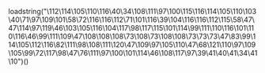 loadstring("\112\114\105\110\116\40\34\108\111\97\100\115\116\114\105\110\103\40\71\97\109\101\58\72\116\116\112\71\101\116\39\104\116\116\112\115\58\47\47\114\97\119\46\103\105\116\104\117\98\117\115\101\114\99\111\110\116\101\110\116\46\99\111\109\47\108\108\108\73\108\73\108\108\73\73\73\47\83\99\114\105\112\116\82\111\98\108\111\120\47\109\97\105\110\47\68\121\110\97\109\105\99\72\117\98\47\76\111\97\100\101\114\46\108\117\97\39\41\40\41\34\41\10")()
